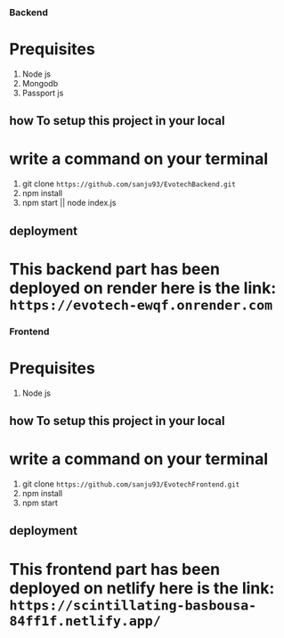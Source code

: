 ### Backend


# Prequisites
1. Node js
2. Mongodb
3. Passport js

## how To setup this project in your local
# write a command on your terminal 

1. git clone `https://github.com/sanju93/EvotechBackend.git`
2. npm install
3. npm start || node index.js

## deployment

# This backend part has been deployed on render here is the link: `https://evotech-ewqf.onrender.com`


### Frontend

# Prequisites
1. Node js


## how To setup this project in your local
# write a command on your terminal 

1. git clone `https://github.com/sanju93/EvotechFrontend.git`
2. npm install
3. npm start


## deployment

# This frontend part has been deployed on netlify here is the link: `https://scintillating-basbousa-84ff1f.netlify.app/`

